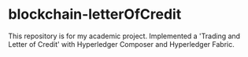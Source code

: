 # blockchain-letterOfCredit

This repository is for my academic project. Implemented a 'Trading and Letter of Credit' with Hyperledger Composer and Hyperledger Fabric.
